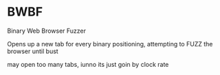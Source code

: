 # BWBF
Binary Web Browser Fuzzer

Opens up a new tab for every binary positioning, attempting to FUZZ the browser until bust

may open too many tabs, iunno its just goin by clock rate
